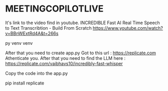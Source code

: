 # MEETINGCOPILOTLIVE

It's link to the video find in youtube.
INCREDIBLE Fast AI Real Time Speech to Text Transcribtion - Build From Scratch
https://www.youtube.com/watch?v=BBnWExtRd4A&t=266s

py venv venv

After that you need to create app.py
Got to this url :
https://replicate.com
Athenticate you.
After that you need to find the LLM 
here :
https://replicate.com/vaibhavs10/incredibly-fast-whisper

Copy the code into the app.py

pip install replicate

